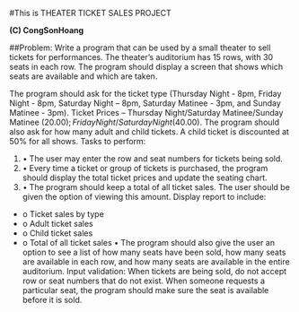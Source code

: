 #This is THEATER TICKET SALES PROJECT

**(C) CongSonHoang**

##Problem:
Write a program that can be used by a small theater to sell tickets for performances. The theater’s auditorium has 15 rows, with 30 seats in each row. The program should display a screen that shows which seats are available and which are taken. 

The program should ask for the ticket type (Thursday Night - 8pm, Friday Night - 8pm, Saturday Night – 8pm, Saturday Matinee - 3pm, and Sunday Matinee - 3pm). Ticket Prices – Thursday Night/Saturday Matinee/Sunday Matinee ($20.00); Friday Night/Saturday Night ($40.00).
The program should also ask for how many adult and child tickets. A child ticket is discounted at 50% for all shows.
Tasks to perform:
1. •	The user may enter the row and seat numbers for tickets being sold.
2. •	Every time a ticket or group of tickets is purchased, the program should display the total ticket prices and update the seating chart.
3. •	The program should keep a total of all ticket sales. The user should be given the option of viewing this amount. Display report to include:
- o	Ticket sales by type
- o	Adult ticket sales
- o	Child ticket sales
- o	Total of all ticket sales 
•	The program should also give the user an option to see a list of how many seats have been sold, how many seats are available in each row, and how many seats are available in the entire auditorium.
Input validation: When tickets are being sold, do not accept row or seat numbers that do not exist. When someone requests a particular seat, the program should make sure the seat is available before it is sold.

